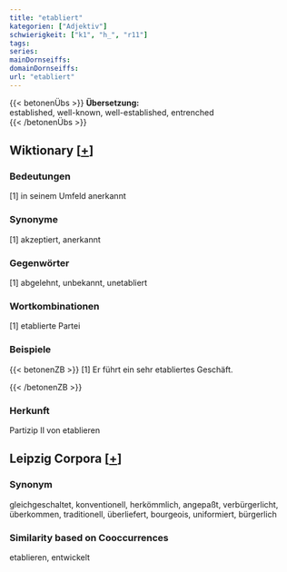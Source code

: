 ```yaml
---
title: "etabliert"
kategorien: ["Adjektiv"]
schwierigkeit: ["k1", "h_", "r11"]
tags:
series:
mainDornseiffs:
domainDornseiffs:
url: "etabliert"
---
```


{{< betonenÜbs >}}
**Übersetzung:**  
established, well-known, well-established, entrenched  
{{< /betonenÜbs >}}

## Wiktionary [[+](https://de.wiktionary.org/wiki/etabliert)]

### Bedeutungen
[1] in seinem Umfeld anerkannt  

### Synonyme
[1] akzeptiert, anerkannt  

### Gegenwörter
[1] abgelehnt, unbekannt, unetabliert  

### Wortkombinationen
[1] etablierte Partei  

### Beispiele
{{< betonenZB >}}
[1] Er führt ein sehr etabliertes Geschäft.  

{{< /betonenZB >}}
### Herkunft
Partizip II von etablieren  


## Leipzig Corpora [[+](https://corpora.uni-leipzig.de/en/res?word=etabliert&corpusId=deu_newscrawl-public_2018)]


### Synonym
gleichgeschaltet, konventionell, herkömmlich, angepaßt, verbürgerlicht, überkommen, traditionell, überliefert, bourgeois, uniformiert, bürgerlich


### Similarity based on Cooccurrences
etablieren, entwickelt

